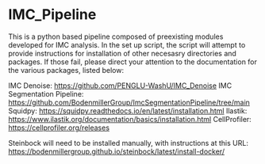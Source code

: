 # IMC_Pipeline

This is a python based pipeline composed of preexisting modules developed for IMC analysis. In the set up script, the script will attempt to provide instructions for installation 
of other necesasry directories and packages. If those fail, please direct your attention to the documentation for the various packages, listed below:

IMC Denoise: https://github.com/PENGLU-WashU/IMC_Denoise
IMC Segmentation Pipeline: https://github.com/BodenmillerGroup/ImcSegmentationPipeline/tree/main
Squidpy: https://squidpy.readthedocs.io/en/latest/installation.html
Ilastik: https://www.ilastik.org/documentation/basics/installation.html
CellProfiler: https://cellprofiler.org/releases


Steinbock will need to be installed manually, with instructions at this URL: https://bodenmillergroup.github.io/steinbock/latest/install-docker/


